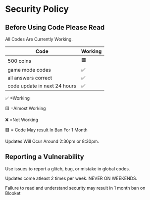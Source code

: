 # Security Policy

## Before Using Code Please Read

All Codes Are Currently Working.

| Code |   Working        |
| ------- | ------------------ |
| 500 coins  | :red_square: |
| game mode codes  |:white_check_mark:   |
| all answers correct  |:white_check_mark: |
| code update in next 24 hours  | ✅ 

:white_check_mark:    =Working


:yellow_square:       =Almost Working


:x:                   =Not Working  


🟥                   = Code May result In Ban For 1 Month



Updates Will Ocur Around 2:30pm or 8:30pm.

## Reporting a Vulnerability

Use issues to report a glitch, bug, or mistake in global codes.

Updates come atleast 2 times per week. NEVER ON WEEKENDS.



Failure to read and understand security may result in 1 month ban on Blooket
